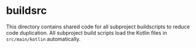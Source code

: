 # buildsrc

This directory contains shared code for all subproject buildscripts to reduce code duplication. All subproject build
scripts load the Kotlin files in `src/main/kotlin` automatically.
